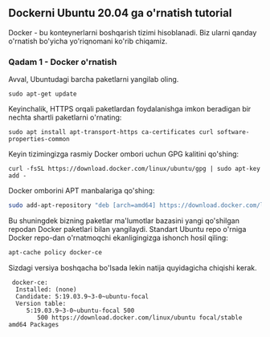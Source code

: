 [//]: # ( Path: Docker/README_EN.md)
[//]: # ( Language: markdown)
[//]: # ( Path: Docker/README.md)


Dockerni Ubuntu 20.04 ga o'rnatish tutorial
---------------------------------------


Docker - bu konteynerlarni boshqarish tizimi hisoblanadi. Biz ularni qanday o'rnatish bo'yicha yo'riqnomani ko'rib chiqamiz.

### Qadam 1 - Docker o'rnatish 
Avval, Ubuntudagi barcha paketlarni yangilab oling.

```shell
sudo apt-get update
```

Keyinchalik, HTTPS orqali paketlardan foydalanishga imkon beradigan bir nechta shartli paketlarni o'rnating:

```shell
sudo apt install apt-transport-https ca-certificates curl software-properties-common
```

Keyin tizimingizga rasmiy Docker ombori uchun GPG kalitini qo'shing:

```shell
curl -fsSL https://download.docker.com/linux/ubuntu/gpg | sudo apt-key add -
```


Docker omborini APT manbalariga qo'shing:


```bash
sudo add-apt-repository "deb [arch=amd64] https://download.docker.com/linux/ubuntu $(lsb_release -cs) stable"
```

Bu shuningdek bizning paketlar ma'lumotlar bazasini yangi qo'shilgan repodan Docker paketlari bilan yangilaydi.
Standart Ubuntu repo o'rniga Docker repo-dan o'rnatmoqchi ekanligingizga ishonch hosil qiling:

```bash
apt-cache policy docker-ce
```

Sizdagi versiya boshqacha bo'lsada lekin natija quyidagicha chiqishi kerak. 

 
```shell
 docker-ce:
  Installed: (none)
  Candidate: 5:19.03.9~3-0~ubuntu-focal
  Version table:
     5:19.03.9~3-0~ubuntu-focal 500
        500 https://download.docker.com/linux/ubuntu focal/stable amd64 Packages
```




